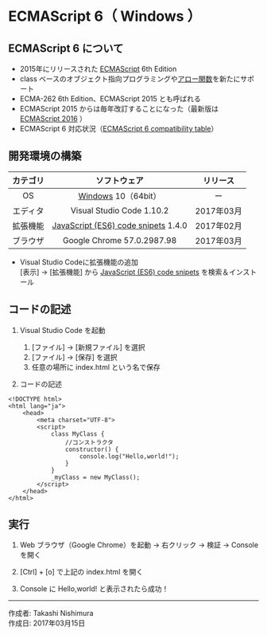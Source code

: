 # ECMAScript 6（ Windows ）

## ECMAScript 6 について

* 2015年にリリースされた [ECMAScript](https://ja.wikipedia.org/wiki/ECMAScript) 6th Edition
* class ベースのオブジェクト指向プログラミングや[アロー関数](https://mzl.la/2leGv5i)を新たにサポート
* ECMA-262 6th Edition、ECMAScript 2015 とも呼ばれる
* ECMAScript 2015 からは毎年改訂することになった（最新版は [ECMAScript 2016](https://www.ecma-international.org/ecma-262/7.0/) ）
* ECMAScript 6 対応状況（[ECMAScript 6 compatibility table](http://kangax.github.io/compat-table/es6/)）

## 開発環境の構築

|カテゴリ|ソフトウェア|リリース|
|:--:|:--:|:--:|
|OS|[Windows](https://ja.wikipedia.org/wiki/Microsoft_Windows) 10（64bit）|ー|
|エディタ|Visual Studio Code 1.10.2|2017年03月|
|拡張機能|[JavaScript (ES6) code snipets](https://marketplace.visualstudio.com/items?itemName=xabikos.JavaScriptSnippets) 1.4.0|2017年02月|
|ブラウザ|Google Chrome 57.0.2987.98|2017年03月|

* Visual Studio Codeに拡張機能の追加  
    [表示] → [拡張機能] から [JavaScript (ES6) code snipets](https://marketplace.visualstudio.com/items?itemName=xabikos.JavaScriptSnippets) を検索＆インストール

## コードの記述

1. Visual Studio Code を起動
    1. [ファイル] → [新規ファイル] を選択
    1. [ファイル] → [保存] を選択
    1. 任意の場所に index.html という名で保存

1. コードの記述
```
<!DOCTYPE html>
<html lang="ja">
    <head>
        <meta charset="UTF-8">
        <script>
            class MyClass {
                //コンストラクタ
                constructor() {
                    console.log("Hello,world!");
                }
            }
            _myClass = new MyClass();
        </script>
    </head>
</html>
```

## 実行

1. Web ブラウザ（Google Chrome）を起動 → 右クリック → 検証 → Console を開く

1. [Ctrl] + [o] で上記の index.html を開く

1. Console に Hello,world! と表示されたら成功！

***
作成者: Takashi Nishimura  
作成日: 2017年03月15日
